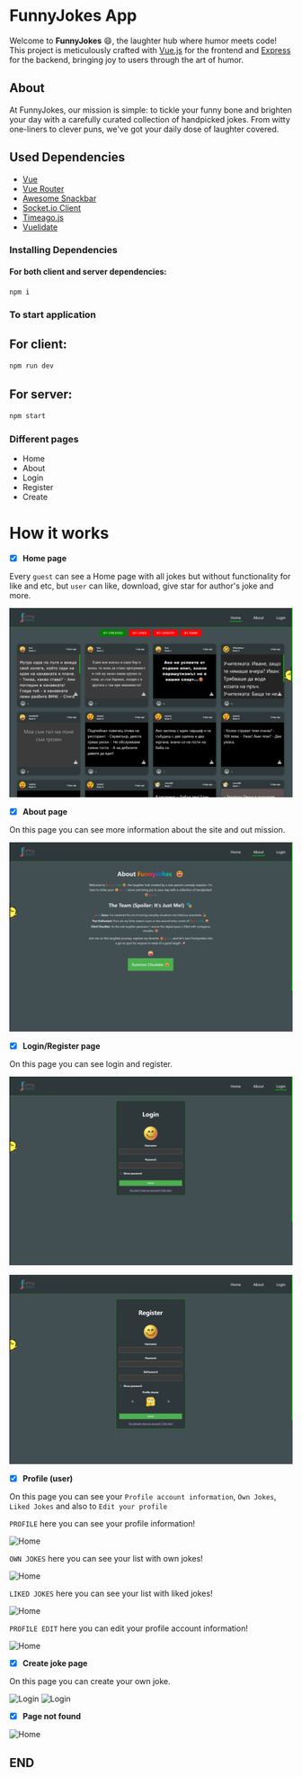 # FunnyJokes App

Welcome to **FunnyJokes** 😄, the laughter hub where humor meets code! This project is meticulously crafted with [Vue.js](https://vuejs.org/) for the frontend and [Express](https://expressjs.com/) for the backend, bringing joy to users through the art of humor.

## About
At FunnyJokes, our mission is simple: to tickle your funny bone and brighten your day with a carefully curated collection of handpicked jokes. From witty one-liners to clever puns, we've got your daily dose of laughter covered.

## Used Dependencies
- [Vue](https://vuejs.org/)
- [Vue Router](https://router.vuejs.org/)
- [Awesome Snackbar](https://www.npmjs.com/package/awesome-snackbar)
- [Socket.io Client](https://socket.io/docs/v4/client-api/)
- [Timeago.js](https://www.npmjs.com/package/timeago.js)
- [Vuelidate](https://vuelidate.js.org/)

### Installing Dependencies

#### For both client and server dependencies:
```bash
npm i
```

### To start application

## For client:
```bash
npm run dev
```

## For server:
```bash
npm start
```

### Different pages
  - Home
  - About
  - Login
  - Register
  - Create
  
# How it works

- [x] **Home page**

Every ```guest``` can see a Home page with all jokes but without functionality for like and etc, but ```user``` can like, download, give star for author's joke and more.

![Home](./my-vue-app/public/documentation-images/home-guest.png)

- [x] **About page**

On this page you can see more information about the site and out mission.

![About](./my-vue-app/public/documentation-images/about.png)

- [x] **Login/Register page**

On this page you can see login and register.

![Login](./my-vue-app/public/documentation-images/login.png)

![Login](./my-vue-app/public/documentation-images/register.png)

- [x] **Profile (user)**

On this page you can see your ```Profile account information```, ```Own Jokes```, ```Liked Jokes``` and also to ```Edit your profile```

```PROFILE``` here you can see your profile information!

![Home](./my-vue-app/public/documentation-images/profile.png)

```OWN JOKES``` here you can see your list with own jokes!

![Home](./my-vue-app/public/documentation-images/profile-my-jokes.png)

```LIKED JOKES``` here you can see your list with liked jokes!

![Home](./my-vue-app/public/documentation-images/profile-liked-jokes.png)

```PROFILE EDIT``` here you can edit your profile account information!

![Home](./my-vue-app/public/documentation-images/profile-edit.png)

- [x] **Create joke page**

On this page you can create your own joke.

![Login](./my-vue-app/public/documentation-images/joke-create.png)
![Login](./my-vue-app/public/documentation-images/joke-create1.png)

- [x] **Page not found**

![Home](./my-vue-app/public/documentation-images/not-found.png)

## END
